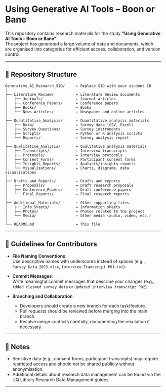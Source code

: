 # Using Generative AI Tools – Boon or Bane

This repository contains research materials for the study **"Using Generative AI Tools – Boon or Bane"**.  
The project has generated a large volume of data and documents, which are organised into categories for efficient access, collaboration, and version control.

---

## 📂 Repository Structure

```
Generative_AI_Research_SID/     ← Replace SID with your student ID
│
├── Literature_Review/          ← Literature Review documents
│   ├── Journals/               ← Journal articles
│   ├── Conference_Papers/      ← Conference papers
│   ├── Books/                  ← Books
│   └── News_Articles/          ← Newspaper and online articles
│
├── Quantitative_Analysis/      ← Quantitative analysis materials
│   ├── Data/                   ← Survey data (CSV, Excel)
│   ├── Survey_Questions/       ← Survey instruments
│   ├── Scripts/                ← Python or R analysis scripts
│   └── Reports/                ← Survey analysis report
│
├── Qualitative_Analysis/       ← Qualitative analysis materials
│   ├── Transcripts/            ← Interview transcripts
│   ├── Protocols/              ← Interview protocols
│   ├── Consent_Forms/          ← Participant consent forms
│   ├── Insights_Reports/       ← Analysis/insights reports
│   └── Visualisations/         ← Charts, diagrams, data visualisations
│
├── Drafts_and_Reports/         ← Drafts and reports
│   ├── Proposals/              ← Draft research proposals
│   ├── Conference_Papers/      ← Draft conference papers
│   └── Final_Reports/          ← Final research reports
│
├── Additional_Materials/       ← Other supporting files
│   ├── Info_Sheets/            ← Information sheets
│   ├── Photos/                 ← Photos related to the project
│   └── Media/                  ← Other media (audio, video, etc.)
│
└── README.md                   ← This file
```

---

## 📌 Guidelines for Contributors

- **File Naming Conventions**:  
  Use descriptive names with underscores instead of spaces (e.g., `Survey_Data_2025.xlsx`, `Interview_Transcript_P01.txt`).

- **Commit Messages**:  
  Write meaningful commit messages that describe your changes (e.g., `Added cleaned survey data` or `Updated interview transcript P02`).

- **Branching and Collaboration**:  
  - Developers should create a new branch for each task/feature.  
  - Pull requests should be reviewed before merging into the main branch.  
  - Resolve merge conflicts carefully, documenting the resolution if necessary.

---

## 📖 Notes
- Sensitive data (e.g., consent forms, participant transcripts) may require restricted access and should not be shared publicly without anonymisation.  
- Additional details about research data management can be found via the UQ Library Research Data Management guides.  

---
